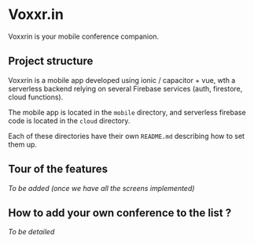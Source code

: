 # Voxxr.in

Voxxrin is your mobile conference companion.

## Project structure

Voxxrin is a mobile app developed using ionic / capacitor + vue, wth a serverless backend relying on several Firebase services (auth, firestore, cloud functions).

The mobile app is located in the `mobile` directory, and serverless firebase code is located in the `cloud` directory.

Each of these directories have their own `README.md` describing how to set them up.

## Tour of the features

_To be added (once we have all the screens implemented)_

## How to add your own conference to the list ?

_To be detailed_
